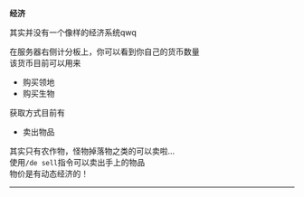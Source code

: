 **经济**

其实并没有一个像样的经济系统qwq

在服务器右侧计分板上，你可以看到你自己的货币数量  
该货币目前可以用来  

 * 购买领地  
 * 购买生物  

获取方式目前有

 * 卖出物品  

其实只有农作物，怪物掉落物之类的可以卖啦...  
使用`/de sell`指令可以卖出手上的物品  
物价是有动态经济的！


*****
